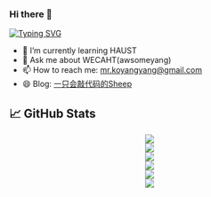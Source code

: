 ### Hi there 👋

[![Typing SVG](https://readme-typing-svg.herokuapp.com?color=%23F78A63&lines=Here+are+some+ideas+to+get+you+started%3A)](https://git.io/typing-svg)

- 🌱 I’m currently learning HAUST
- 💬 Ask me about WECAHT(awsomeyang)
- 📫 How to reach me: mr.koyangyang@gmail.com
- 😄 Blog: [一只会敲代码的Sheep](https://koyangyang.github.io)


## &#x1f4c8; GitHub Stats

<div align="center"><img src="https://github-readme-streak-stats.koyang.workers.dev/?user=koyangyang" ></div>

<div align="center"><img src="https://activity-graph.koyang.workers.dev/graph?username=koyangyang&theme=github-light" ></div>

<div align="center"><img src="https://cdn.jsdelivr.net/gh/koyangyang/hugo_comment/assets/github-contribution-grid-snake.svg" ></div>

<div align="center"><img src="https://github-readme-stats.vercel.app/api?username=koyangyang&show_icons=true&theme=flag-india" ></div>

<div align="center"><img src="https://github-readme-stats.vercel.app/api/top-langs/?username=koyangyang&layout=compact" ></div>

<div align="center"><img src="https://github-readme-stats.vercel.app/api/wakatime?username=koyangyang" ></div>


<!--
[![Top Langs](https://github-readme-stats.vercel.app/api/top-langs/?username=koyangyang&langs_count=8)](https://github.com/anuraghazra/github-readme-stats)
- 🔭 I’m currently working on ...
- 👯 I’m looking to collaborate on ...
- 🤔 I’m looking for help with ...
- 💬 Ask me about ...
- 📫 How to reach me: ...
- 😄 Pronouns: ...
- ⚡ Fun fact: ...
-->
